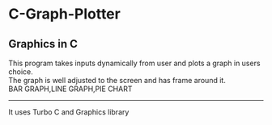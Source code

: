 # C-Graph-Plotter
## Graphics in C<br>
This program takes inputs dynamically from user and plots a graph in users choice.<br> 
The graph is well adjusted to the screen and has frame around it.<br>
BAR GRAPH,LINE GRAPH,PIE CHART
<hr>
 It uses Turbo C and Graphics library

 
